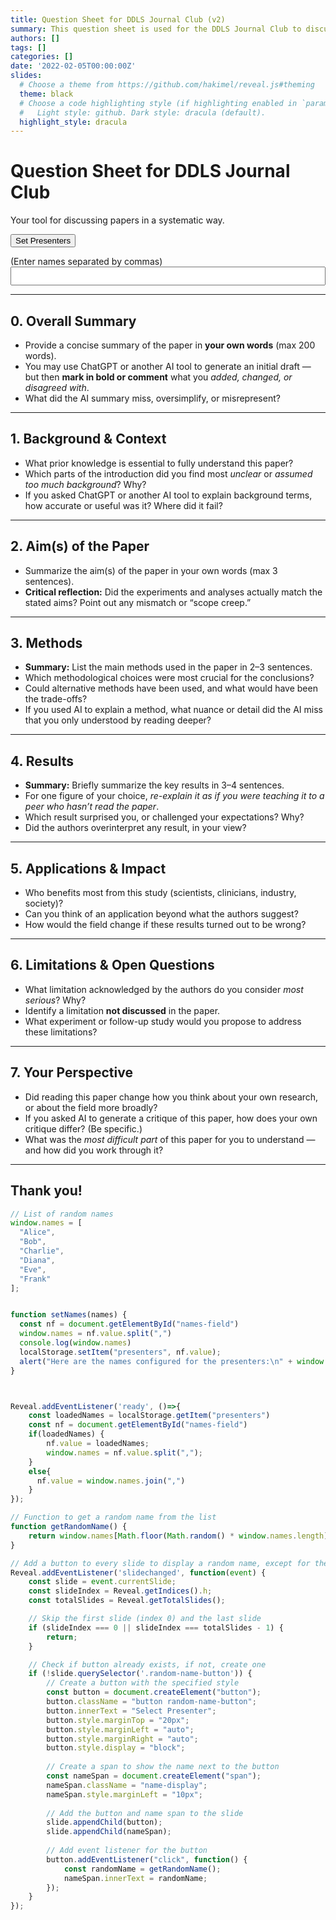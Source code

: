 ```yaml
---
title: Question Sheet for DDLS Journal Club (v2)
summary: This question sheet is used for the DDLS Journal Club to discuss papers in a systematic way.
authors: []
tags: []
categories: []
date: '2022-02-05T00:00:00Z'
slides:
  # Choose a theme from https://github.com/hakimel/reveal.js#theming
  theme: black
  # Choose a code highlighting style (if highlighting enabled in `params.toml`)
  #   Light style: github. Dark style: dracula (default).
  highlight_style: dracula
---
```

# Question Sheet for DDLS Journal Club

Your tool for discussing papers in a systematic way.

<button class="button" onclick="window.setNames()">Set Presenters</button>

(Enter names separated by commas)
<input id="names-field" type="text" style="width: 100%;height:30px;font-size:20px"></input>

-----


## 0. Overall Summary

* Provide a concise summary of the paper in **your own words** (max 200 words).
* You may use ChatGPT or another AI tool to generate an initial draft — but then **mark in bold or comment** what you *added, changed, or disagreed with*.
* What did the AI summary miss, oversimplify, or misrepresent?

-----

## 1. Background & Context

* What prior knowledge is essential to fully understand this paper?
* Which parts of the introduction did you find most *unclear* or *assumed too much background*? Why?
* If you asked ChatGPT or another AI tool to explain background terms, how accurate or useful was it? Where did it fail?

-----

## 2. Aim(s) of the Paper

* Summarize the aim(s) of the paper in your own words (max 3 sentences).
* **Critical reflection:** Did the experiments and analyses actually match the stated aims? Point out any mismatch or “scope creep.”

-----

## 3. Methods

* **Summary:** List the main methods used in the paper in 2–3 sentences.
* Which methodological choices were most crucial for the conclusions?
* Could alternative methods have been used, and what would have been the trade-offs?
* If you used AI to explain a method, what nuance or detail did the AI miss that you only understood by reading deeper?

-----

## 4. Results

* **Summary:** Briefly summarize the key results in 3–4 sentences.
* For one figure of your choice, *re-explain it as if you were teaching it to a peer who hasn’t read the paper*.
* Which result surprised you, or challenged your expectations? Why?
* Did the authors overinterpret any result, in your view?

-----

## 5. Applications & Impact

* Who benefits most from this study (scientists, clinicians, industry, society)?
* Can you think of an application beyond what the authors suggest?
* How would the field change if these results turned out to be wrong?

-----

## 6. Limitations & Open Questions

* What limitation acknowledged by the authors do you consider *most serious*? Why?
* Identify a limitation **not discussed** in the paper.
* What experiment or follow-up study would you propose to address these limitations?

-----

## 7. Your Perspective

* Did reading this paper change how you think about your own research, or about the field more broadly?
* If you asked AI to generate a critique of this paper, how does your own critique differ? (Be specific.)
* What was the *most difficult part* of this paper for you to understand — and how did you work through it?

-----

## Thank you!


```javascript execute
// List of random names
window.names = [
  "Alice",
  "Bob",
  "Charlie",
  "Diana",
  "Eve",
  "Frank"
];


function setNames(names) {
  const nf = document.getElementById("names-field")
  window.names = nf.value.split(",")
  console.log(window.names)
  localStorage.setItem("presenters", nf.value);
  alert("Here are the names configured for the presenters:\n" + window.names.join("\n"))
}



Reveal.addEventListener('ready', ()=>{
    const loadedNames = localStorage.getItem("presenters")
    const nf = document.getElementById("names-field")
    if(loadedNames) {
        nf.value = loadedNames;
        window.names = nf.value.split(",");
    }
    else{
      nf.value = window.names.join(",")
    }
});

// Function to get a random name from the list
function getRandomName() {
    return window.names[Math.floor(Math.random() * window.names.length)];
}

// Add a button to every slide to display a random name, except for the first and last slides
Reveal.addEventListener('slidechanged', function(event) {
    const slide = event.currentSlide;
    const slideIndex = Reveal.getIndices().h;
    const totalSlides = Reveal.getTotalSlides();

    // Skip the first slide (index 0) and the last slide
    if (slideIndex === 0 || slideIndex === totalSlides - 1) {
        return;
    }

    // Check if button already exists, if not, create one
    if (!slide.querySelector('.random-name-button')) {
        // Create a button with the specified style
        const button = document.createElement("button");
        button.className = "button random-name-button";
        button.innerText = "Select Presenter";
        button.style.marginTop = "20px";
        button.style.marginLeft = "auto";
        button.style.marginRight = "auto";
        button.style.display = "block";
        
        // Create a span to show the name next to the button
        const nameSpan = document.createElement("span");
        nameSpan.className = "name-display";
        nameSpan.style.marginLeft = "10px";
        
        // Add the button and name span to the slide
        slide.appendChild(button);
        slide.appendChild(nameSpan);
        
        // Add event listener for the button
        button.addEventListener("click", function() {
            const randomName = getRandomName();
            nameSpan.innerText = randomName;
        });
    }
});
```
